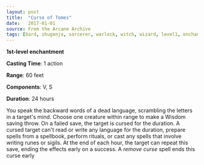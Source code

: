 ```yaml
---
layout: post
title:  "Curse of Tomes"
date:   2017-01-01
source: From the Arcane Archive
tags: [bard, shugenja, sorcerer, warlock, witch, wizard, level1, enchantment, hb, fan]
---
```


**1st-level enchantment**

**Casting Time**: 1 action

**Range**: 60 feet

**Components**: V, S

**Duration**: 24 hours

You speak the backward words of a dead language, scrambling the letters in a target's mind. Choose one creature within range to make a Wisdom saving throw. On a failed save, the target is cursed for the duration. A cursed target can't read or write any language for the duration, prepare spells from a spellbook, perform rituals, or cast any spells that involve writing runes or sigils. At the end of each hour, the target can repeat this save, ending the effects early on a success.
A *remove curse* spell ends this curse early

